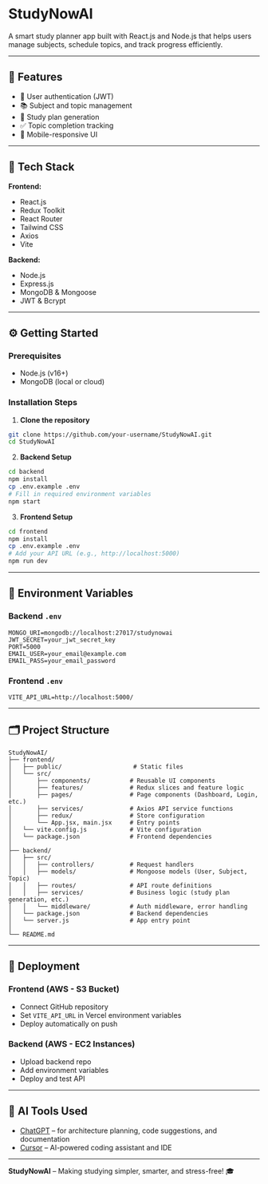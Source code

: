 # StudyNowAI

A smart study planner app built with React.js and Node.js that helps users manage subjects, schedule topics, and track progress efficiently.

---

## 🚀 Features

* 🔐 User authentication (JWT)
* 📚 Subject and topic management
* 📅 Study plan generation
* ✅ Topic completion tracking
* 📱 Mobile-responsive UI

---

## 🧰 Tech Stack

**Frontend:**

* React.js
* Redux Toolkit
* React Router
* Tailwind CSS
* Axios
* Vite

**Backend:**

* Node.js
* Express.js
* MongoDB & Mongoose
* JWT & Bcrypt

---

## ⚙️ Getting Started

### Prerequisites

* Node.js (v16+)
* MongoDB (local or cloud)

### Installation Steps

1. **Clone the repository**

```bash
git clone https://github.com/your-username/StudyNowAI.git
cd StudyNowAI
```

2. **Backend Setup**

```bash
cd backend
npm install
cp .env.example .env
# Fill in required environment variables
npm start
```

3. **Frontend Setup**

```bash
cd frontend
npm install
cp .env.example .env
# Add your API URL (e.g., http://localhost:5000)
npm run dev
```

---

## 📁 Environment Variables

### Backend `.env`

```
MONGO_URI=mongodb://localhost:27017/studynowai
JWT_SECRET=your_jwt_secret_key
PORT=5000
EMAIL_USER=your_email@example.com
EMAIL_PASS=your_email_password
```

### Frontend `.env`

```
VITE_API_URL=http://localhost:5000/
```

---

## 🗂 Project Structure

```
StudyNowAI/
├── frontend/
│   ├── public/                    # Static files
│   └── src/
│       ├── components/           # Reusable UI components
│       ├── features/             # Redux slices and feature logic
│       ├── pages/                # Page components (Dashboard, Login, etc.)
│       ├── services/             # Axios API service functions
│       ├── redux/                # Store configuration
│       └── App.jsx, main.jsx     # Entry points
│   └── vite.config.js            # Vite configuration
│   └── package.json              # Frontend dependencies
│
├── backend/
│   ├── src/
│   │   ├── controllers/          # Request handlers
│   │   ├── models/               # Mongoose models (User, Subject, Topic)
│   │   ├── routes/               # API route definitions
│   │   ├── services/             # Business logic (study plan generation, etc.)
│   │   └── middleware/           # Auth middleware, error handling
│   └── package.json              # Backend dependencies
│   └── server.js                 # App entry point
│
└── README.md
```

---

## 🚢 Deployment

### Frontend (AWS - S3 Bucket)

* Connect GitHub repository
* Set `VITE_API_URL` in Vercel environment variables
* Deploy automatically on push

### Backend (AWS - EC2 Instances)

* Upload backend repo
* Add environment variables
* Deploy and test API

---

## 🤖 AI Tools Used

* [ChatGPT](https://chat.openai.com/) – for architecture planning, code suggestions, and documentation
* [Cursor](https://cursor.sh/) – AI-powered coding assistant and IDE

---

**StudyNowAI** – Making studying simpler, smarter, and stress-free! 🎓
